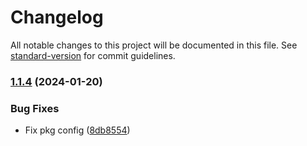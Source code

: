 # Changelog

All notable changes to this project will be documented in this file. See [standard-version](https://github.com/conventional-changelog/standard-version) for commit guidelines.

### [1.1.4](https://github.com/ranohii/ddd-ts-core/compare/v1.1.1...v1.1.4) (2024-01-20)


### Bug Fixes

* Fix pkg config ([8db8554](https://github.com/ranohii/ddd-ts-core/commit/8db8554cb5b4f534d23d73dc4410f33e4d422abc))
